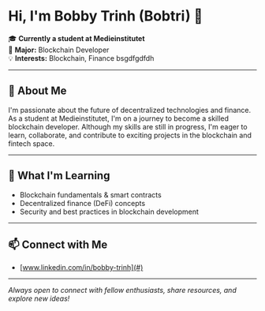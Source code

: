 # Hi, I'm Bobby Trinh (Bobtri) 👋

🎓 **Currently a student at Medieinstitutet**  
🔗 **Major:** Blockchain Developer  
💡 **Interests:** Blockchain, Finance bsgdfgdfdh

---

## 🚀 About Me

I'm passionate about the future of decentralized technologies and finance. As a student at Medieinstitutet, I'm on a journey to become a skilled blockchain developer. Although my skills are still in progress, I'm eager to learn, collaborate, and contribute to exciting projects in the blockchain and fintech space.

---

## 🌱 What I'm Learning

- Blockchain fundamentals & smart contracts
- Decentralized finance (DeFi) concepts
- Security and best practices in blockchain development

---

## 📫 Connect with Me

- [www.linkedin.com/in/bobby-trinh](#) <!-- Add your LinkedIn URL here -->

---

_Always open to connect with fellow enthusiasts, share resources, and explore new ideas!_

